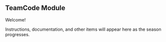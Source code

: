 ## TeamCode Module

Welcome!

Instructions, documentation, and other items will appear here as the season progresses.